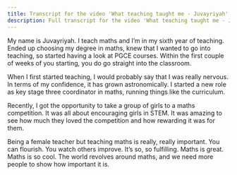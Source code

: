 ```yaml
---
title: Transcript for the video 'What teaching taught me - Juvayriyah'
description: Full transcript for the video 'What teaching taught me - Juvayriyah'
---
```


My name is Juvayriyah. I teach maths and I’m in my sixth year of teaching. Ended up choosing my degree in maths, knew that I wanted to go into teaching, so started having a look at PGCE courses. Within the first couple of weeks of you starting, you do go straight into the classroom.

When I first started teaching, I would probably say that I was really nervous. In terms of my confidence, it has grown astronomically. I started a new role as key stage three coordinator in maths, running things like the curriculum.

Recently, I got the opportunity to take a group of girls to a maths competition. It was all about encouraging girls in STEM. It was amazing to see how much they loved the competition and how rewarding it was for them.

Being a female teacher but teaching maths is really, really important. You can flourish. You watch others improve. It’s so, so fulfilling. Maths is great. Maths is so cool. The world revolves around maths, and we need more people to show how important it is. 
